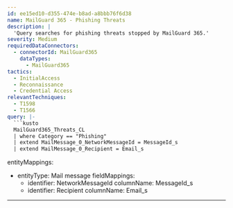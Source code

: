 ```yaml
---
id: ee15ed10-d355-474e-b8ad-a8bbb76f6d38
name: MailGuard 365 - Phishing Threats
description: |
  'Query searches for phishing threats stopped by MailGuard 365.'
severity: Medium
requiredDataConnectors:
  - connectorId: MailGuard365
    dataTypes:
      - MailGuard365
tactics:
  - InitialAccess
  - Reconnaissance
  - Credential Access
relevantTechniques:
  - T1598
  - T1566
query: |-
  ```kusto
  MailGuard365_Threats_CL
  | where Category == "Phishing"
  | extend MailMessage_0_NetworkMessageId = MessageId_s
  | extend MailMessage_0_Recipient = Email_s
  ```
entityMappings:
  - entityType: Mail message
    fieldMappings:
      - identifier: NetworkMessageId
        columnName: MessageId_s
      - identifier: Recipient
        columnName: Email_s
---
```


